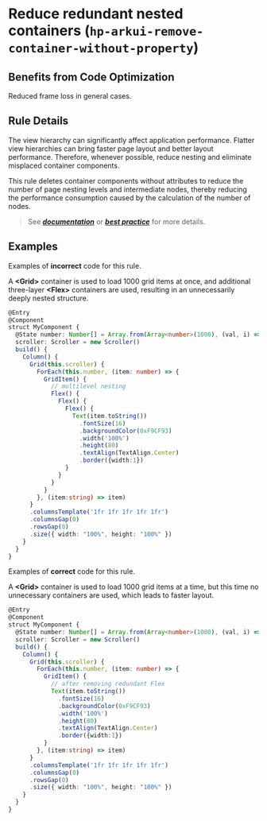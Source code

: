 # Reduce redundant nested containers (`hp-arkui-remove-container-without-property`)

## Benefits from Code Optimization
Reduced frame loss in general cases.

## Rule Details
The view hierarchy can significantly affect application performance. Flatter view hierarchies can bring faster page layout and better layout performance. Therefore, whenever possible, reduce nesting and eliminate misplaced container components.

This rule deletes container components without attributes to reduce the number of page nesting levels and intermediate nodes, thereby reducing the performance consumption caused by the calculation of the number of nodes. 

> See [***documentation***](https://developer.huawei.com/consumer/{{region}}/doc/harmonyos-guides-{{apiVersion}}/ide_hp-arkui-remove-container-without-property-{{apiVersion}}) or [***best practice***](https://developer.huawei.com/consumer/cn/doc/best-practices-V5/bpta-improve-layout-performance-V5#section9293918175210) for more details.

## Examples

Examples of **incorrect** code for this rule.

A **\<Grid>** container is used to load 1000 grid items at once, and additional three-layer **\<Flex>** containers are used, resulting in an unnecessarily deeply nested structure. 

```ts
@Entry
@Component
struct MyComponent {
  @State number: Number[] = Array.from(Array<number>(1000), (val, i) => i);
  scroller: Scroller = new Scroller()
  build() {
    Column() {
      Grid(this.scroller) {
        ForEach(this.number, (item: number) => {
          GridItem() {
            // multilevel nesting
            Flex() {
              Flex() {
                Flex() {
                  Text(item.toString())
                    .fontSize(16)
                    .backgroundColor(0xF9CF93)
                    .width('100%')
                    .height(80)
                    .textAlign(TextAlign.Center)
                    .border({width:1})
                }
              }
            }
          }
        }, (item:string) => item)
      }
      .columnsTemplate('1fr 1fr 1fr 1fr 1fr')
      .columnsGap(0)
      .rowsGap(0)
      .size({ width: "100%", height: "100%" })
    }
  }
}
```
Examples of **correct** code for this rule.

A **\<Grid>** container is used to load 1000 grid items at a time, but this time no unnecessary containers are used, which leads to faster layout. 

```ts
@Entry
@Component
struct MyComponent {
  @State number: Number[] = Array.from(Array<number>(1000), (val, i) => i);
  scroller: Scroller = new Scroller()
  build() {
    Column() {
      Grid(this.scroller) {
        ForEach(this.number, (item: number) => {
          GridItem() {
            // after removing redundant Flex
            Text(item.toString())
              .fontSize(16)
              .backgroundColor(0xF9CF93)
              .width('100%')
              .height(80)
              .textAlign(TextAlign.Center)
              .border({width:1})
          }
        }, (item:string) => item)
      }
      .columnsTemplate('1fr 1fr 1fr 1fr 1fr')
      .columnsGap(0)
      .rowsGap(0)
      .size({ width: "100%", height: "100%" })
    }
  }
}
```
